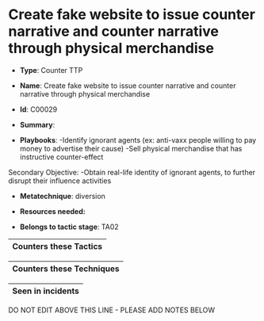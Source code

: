 # Create fake website to issue counter narrative and counter narrative through physical merchandise

* **Type**: Counter TTP

* **Name**: Create fake website to issue counter narrative and counter narrative through physical merchandise

* **Id**: C00029

* **Summary**: 

* **Playbooks**: -Identify ignorant agents (ex: anti-vaxx people willing to pay money to advertise their cause)
-Sell physical merchandise that has instructive counter-effect

Secondary Objective:
-Obtain real-life identity of ignorant agents, to further disrupt their influence activities

* **Metatechnique**: diversion

* **Resources needed:** 

* **Belongs to tactic stage**: TA02


| Counters these Tactics |
| ---------------------- |



| Counters these Techniques |
| ------------------------- |



| Seen in incidents |
| ----------------- |


DO NOT EDIT ABOVE THIS LINE - PLEASE ADD NOTES BELOW